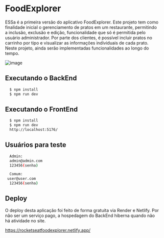 # FoodExplorer

ESSa é a primeira versão do aplicativo FoodExplorer. Este projeto tem como finalidade inicial o gerenciamento de pratos em um restaurante, permitindo a inclusão, exclusão e edição, funcionalidade que só é permitida pelo usuário administrador. Por parte dos clientes, é possível incluir pratos no carrinho por tipo e visualizar as informações individuais de cada prato. Neste projeto, ainda serão implementadas funcionalidades ao longo do tempo.  

![image](https://github.com/dani2024andrade/FoodExplorer-api/assets/89110974/488f0550-ce34-4610-9508-c4d50b9b2d6b)


## Executando o BackEnd

```bash
  $ npm install
  $ npm run dev
```
## Executando o FrontEnd

```bash
  $ npm install
  $ npm run dev
  http://localhost:5176/
```
## Usuários para teste

```bash
  Admin:
  admin@admin.com
  123456(senha)

  Comum:
 user@user.com
  123456(senha)
```


## Deploy

O deploy desta aplicação foi feito de forma gratuita via Render e Netlify. Por não ser um serviço pago, a hospedagem do BackEnd hiberna quando não há atividade no site.


https://rocketseatfoodexplorer.netlify.app/


[def]: FoodExplorer-api/assets/89110974/488f0550-ce34-4610-9508-c4d50b9b2d6b